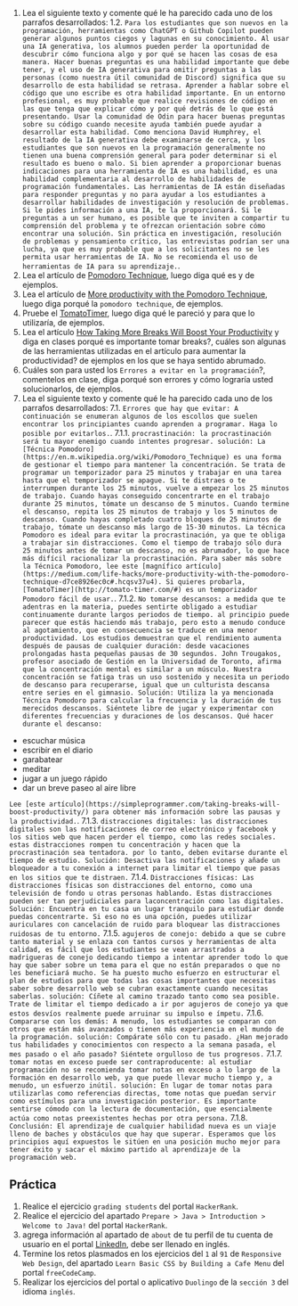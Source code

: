 1. Lea el siguiente texto y comente qué le ha parecido cada uno de los parrafos desarrollados:
  1.2. `Para los estudiantes que son nuevos en la programación, herramientas como ChatGPT o Github Copilot pueden generar algunos puntos ciegos y lagunas en su conocimiento. Al usar una IA generativa, los alumnos pueden perder la oportunidad de descubrir cómo funciona algo y por qué se hacen las cosas de esa manera. Hacer buenas preguntas es una habilidad importante que debe tener, y el uso de IA generativa para omitir preguntas a las personas (como nuestra útil comunidad de Discord) significa que su desarrollo de esta habilidad se retrasa. Aprender a hablar sobre el código que uno escribe es otra habilidad importante. En un entorno profesional, es muy probable que realice revisiones de código en las que tenga que explicar cómo y por qué detrás de lo que está presentando. Usar la comunidad de Odin para hacer buenas preguntas sobre su código cuando necesite ayuda también puede ayudar a desarrollar esta habilidad. Como menciona David Humphrey, el resultado de la IA generativa debe examinarse de cerca, y los estudiantes que son nuevos en la programación generalmente no tienen una buena comprensión general para poder determinar si el resultado es bueno o malo. Si bien aprender a proporcionar buenas indicaciones para una herramienta de IA es una habilidad, es una habilidad complementaria al desarrollo de habilidades de programación fundamentales. Las herramientas de IA están diseñadas para responder preguntas y no para ayudar a los estudiantes a desarrollar habilidades de investigación y resolución de problemas. Si le pides información a una IA, te la proporcionará. Si le preguntas a un ser humano, es posible que te inviten a compartir tu comprensión del problema y te ofrezcan orientación sobre cómo encontrar una solución. Sin práctica en investigación, resolución de problemas y pensamiento crítico, las entrevistas podrían ser una lucha, ya que es muy probable que a los solicitantes no se les permita usar herramientas de IA. No se recomienda el uso de herramientas de IA para su aprendizaje.`.
2. Lea el artículo de [Pomodoro Technique](https://en.m.wikipedia.org/wiki/Pomodoro_Technique), luego diga qué es y de ejemplos.
3. Lea el artículo de [More productivity with the Pomodoro Technique](https://medium.com/life-hacks/more-productivity-with-the-pomodoro-technique-d7ce8926ec0c#.hcqsv37u4), luego diga porqué la `pomodoro technique`, de ejemplos.
4. Pruebe el [TomatoTimer](http://tomato-timer.com/#), luego diga qué le pareció y para que lo utilizaría, de ejemplos.
5. Lea el artículo [How Taking More Breaks Will Boost Your Productivity](https://simpleprogrammer.com/taking-breaks-will-boost-productivity/) y diga en clases porqué es importante tomar breaks?, cuáles son algunas de las herramientas utilizadas en el artículo para aumentar la productividad? de ejemplos en los que se haya sentido abrumado.
6. Cuáles son para usted los `Errores a evitar en la programación`?, comentelos en clase, diga porqué son errores y cómo lograría usted solucionarlos, de ejemplos.
7. Lea el siguiente texto y comente qué le ha parecido cada uno de los parrafos desarrollados:
  7.1. `Errores que hay que evitar: A continuación se enumeran algunos de los escollos que suelen encontrar los principiantes cuando aprenden a programar. Haga lo posible por evitarlos.`.
    7.1.1. `procrastinación: la procrastinación será tu mayor enemigo cuando intentes progresar. solución: La [Técnica Pomodoro](https://en.m.wikipedia.org/wiki/Pomodoro_Technique) es una forma de gestionar el tiempo para mantener la concentración. Se trata de programar un temporizador para 25 minutos y trabajar en una tarea hasta que el temporizador se apague. Si te distraes o te interrumpen durante los 25 minutos, vuelve a empezar los 25 minutos de trabajo. Cuando hayas conseguido concentrarte en el trabajo durante 25 minutos, tómate un descanso de 5 minutos. Cuando termine el descanso, repita los 25 minutos de trabajo y los 5 minutos de descanso. Cuando hayas completado cuatro bloques de 25 minutos de trabajo, tómate un descanso más largo de 15-30 minutos. La técnica Pomodoro es ideal para evitar la procrastinación, ya que te obliga a trabajar sin distracciones. Como el tiempo de trabajo sólo dura 25 minutos antes de tomar un descanso, no es abrumador, lo que hace más difícil racionalizar la procrastinación. Para saber más sobre la Técnica Pomodoro, lee este [magnífico artículo](https://medium.com/life-hacks/more-productivity-with-the-pomodoro-technique-d7ce8926ec0c#.hcqsv37u4). Si quieres probarla, [TomatoTimer](http://tomato-timer.com/#) es un temporizador Pomodoro fácil de usar.`.
    7.1.2. `No tomarse descansos: a medida que te adentras en la materia, puedes sentirte obligado a estudiar continuamente durante largos periodos de tiempo. al principio puede parecer que estás haciendo más trabajo, pero esto a menudo conduce al agotamiento, que en consecuencia se traduce en una menor productividad. Los estudios demuestran que el rendimiento aumenta después de pausas de cualquier duración: desde vacaciones prolongadas hasta pequeñas pausas de 30 segundos. John Trougakos, profesor asociado de Gestión en la Universidad de Toronto, afirma que la concentración mental es similar a un músculo. Nuestra concentración se fatiga tras un uso sostenido y necesita un periodo de descanso para recuperarse, igual que un culturista descansa entre series en el gimnasio. Solución: Utiliza la ya mencionada Técnica Pomodoro para calcular la frecuencia y la duración de tus merecidos descansos. Siéntete libre de jugar y experimentar con diferentes frecuencias y duraciones de los descansos. Qué hacer durante el descanso:`

- escuchar música
- escribir en el diario
- garabatear
- meditar
- jugar a un juego rápido
- dar un breve paseo al aire libre

`Lee [este artículo](https://simpleprogrammer.com/taking-breaks-will-boost-productivity/) para obtener más información sobre las pausas y la productividad.`.
    7.1.3. `distracciones digitales: las distracciones digitales son las notificaciones de correo electrónico y facebook y los sitios web que hacen perder el tiempo, como las redes sociales. estas distracciones rompen tu concentración y hacen que la procrastinación sea tentadora. por lo tanto, deben evitarse durante el tiempo de estudio. Solución: Desactiva las notificaciones y añade un bloqueador a tu conexión a internet para limitar el tiempo que pasas en los sitios que te distraen.`
    7.1.4. `Distracciones físicas: Las distracciones físicas son distracciones del entorno, como una televisión de fondo u otras personas hablando. Estas distracciones pueden ser tan perjudiciales para laconcentración como las digitales. Solución: Encuentra en tu casa un lugar tranquilo para estudiar donde puedas concentrarte. Si eso no es una opción, puedes utilizar auriculares con cancelación de ruido para bloquear las distracciones ruidosas de tu entorno.`
    7.1.5. `agujeros de conejo: debido a que se cubre tanto material y se enlaza con tantos cursos y herramientas de alta calidad, es fácil que los estudiantes se vean arrastrados a madrigueras de conejo dedicando tiempo a intentar aprender todo lo que hay que saber sobre un tema para el que no están preparados o que no les beneficiará mucho. Se ha puesto mucho esfuerzo en estructurar el plan de estudios para que todas las cosas importantes que necesitas saber sobre desarrollo web se cubran exactamente cuando necesitas saberlas. solución: Cíñete al camino trazado tanto como sea posible. Trate de limitar el tiempo dedicado a ir por agujeros de conejo ya que estos desvíos realmente puede arruinar su impulso e ímpetu.`
    7.1.6. `Compararse con los demás: A menudo, los estudiantes se comparan con otros que están más avanzados o tienen más experiencia en el mundo de la programación. solución: Compárate sólo con tu pasado. ¿Han mejorado tus habilidades y conocimientos con respecto a la semana pasada, el mes pasado o el año pasado? Siéntete orgulloso de tus progresos.`
    7.1.7. `tomar notas en exceso puede ser contraproducente: al estudiar programación no se recomienda tomar notas en exceso a lo largo de la formación en desarrollo web, ya que puede llevar mucho tiempo y, a menudo, un esfuerzo inútil. solución: En lugar de tomar notas para utilizarlas como referencias directas, tome notas que puedan servir como estímulos para una investigación posterior. Es importante sentirse cómodo con la lectura de documentación, que esencialmente actúa como notas preexistentes hechas por otra persona.`
    7.1.8. `Conclusión: El aprendizaje de cualquier habilidad nueva es un viaje lleno de baches y obstáculos que hay que superar. Esperamos que los principios aquí expuestos le sitúen en una posición mucho mejor para tener éxito y sacar el máximo partido al aprendizaje de la programación web.`

## Práctica

1. Realice el ejercicio `grading students` del portal `HackerRank`.
2. Realice el ejercicio del apartado `Prepare > Java > Introduction > Welcome to Java!` del portal `HackerRank`.
3. agrega información al apartado de `about` de tu perfil de tu cuenta de usuario en el portal [LinkedIn](https://www.linkedin.com/), debe ser llenado en inglés.
4. Termine los retos plasmados en los ejercicios del `1` al `91` de `Responsive Web Design`, del apartado `Learn Basic CSS by Building a Cafe Menu` del portal `freeCodeCamp`.
5. Realizar los ejercicios del portal o aplicativo `Duolingo` de la `sección 3` del idioma `inglés`.